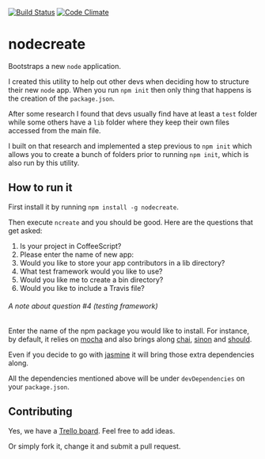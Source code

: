 [![Build Status](https://travis-ci.org/tarciosaraiva/nodecreate.svg?branch=master)](https://travis-ci.org/tarciosaraiva/nodecreate)
[![Code Climate](https://codeclimate.com/github/tarciosaraiva/nodecreate.png)](https://codeclimate.com/github/tarciosaraiva/nodecreate)

nodecreate
==========

Bootstraps a new `node` application.

I created this utility to help out other devs when deciding how to structure their new `node` app. When you run `npm init` then only thing that happens is the creation of the `package.json`.

After some research I found that devs usually find have at least a `test` folder while some others have a `lib` folder where they keep their own files accessed from the main file.

I built on that research and implemented a step previous to `npm init` which allows you to create a bunch of folders prior to running `npm init`, which is also run by this utility.

How to run it
-------------
First install it by running `npm install -g nodecreate`.

Then execute `ncreate` and you should be good. Here are the questions that get asked:

1. Is your project in CoffeeScript?
2. Please enter the name of new app:
3. Would you like to store your app contributors in a lib directory?
4. What test framework would you like to use?
5. Would you like me to create a bin directory?
6. Would you like to include a Travis file?

###### A note about question #4 (testing framework)
Enter the name of the npm package you would like to install. For instance, by default, it relies on [mocha](https://www.npmjs.org/package/mocha) and also brings along [chai](https://www.npmjs.org/package/chai), [sinon](https://www.npmjs.org/package/sinon) and [should](https://www.npmjs.org/package/should).

Even if you decide to go with [jasmine](https://www.npmjs.org/package/jasmine-node) it will bring those extra dependencies along.

All the dependencies mentioned above will be under `devDependencies` on your `package.json`.

Contributing
------------
Yes, we have a [Trello board](https://trello.com/b/VTVJ9gLm/nodecreate). Feel free to add ideas.

Or simply fork it, change it and submit a pull request.
